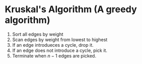 # Kruskal's Algorithm (A greedy algorithm)

1. Sort all edges by weight
2. Scan edges by weight from lowest to highest
3. If an edge introdueces a cycle, drop it.
4. If an edge does not introduce a cycle, pick it.
5. Terminate when $n-1$ edges are picked.
